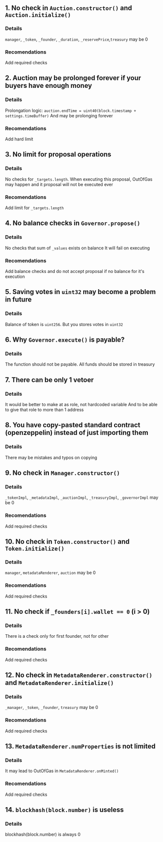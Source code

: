 ## 1. No check in ``Auction.constructor()`` and ``Auction.initialize()``
### Details
``manager``, ``_token``, ``_founder``, ``_duration``,  ``_reservePrice``,``treasury`` may be 0
### Recomendations
Add required checks

## 2. Auction may be prolonged forever if your buyers have enough money
### Details
Prolongation logic: ``auction.endTime = uint40(block.timestamp + settings.timeBuffer)``
And may be prolonging forever
### Recomendations
Add hard limit

## 3. No limit for proposal operations
### Details
No checks for ``_targets.length``. When executing this proposal, OutOfGas may happen and it proposal will not be executed ever
### Recomendations
Add limit for ``_targets.length``

## 4. No balance checks in ``Governor.propose()``
### Details
No checks that sum of ``_values`` exists on balance
It will fail on executing
### Recomendations
Add balance checks and do not accept proposal if no balance for it's execution

## 5. Saving votes in ``uint32`` may become a problem in future
### Details
Balance of token is ``uint256``. But you stores votes in ``uint32``

## 6. Why ``Governor.execute()`` is payable?
### Details
The function should not be payable. All funds should be stored in treasury

## 7. There can be only 1 vetoer
### Details
It would be better to make at as role, not hardcoded variable
And to be able to give that role to more than 1 address

## 8. You have copy-pasted standard contract (openzeppelin) instead of just importing them
### Details
There may be mistakes and typos on copying

## 9. No check in ``Manager.constructor()``
### Details
``_tokenImpl``, ``_metadataImpl``, ``_auctionImpl``, ``_treasuryImpl``,  ``_governorImpl`` may be 0
### Recomendations
Add required checks


## 10. No check in ``Token.constructor()`` and ``Token.initialize()``
### Details
``manager``, ``metadataRenderer``, ``auction`` may be 0
### Recomendations
Add required checks


## 11. No check if ``_founders[i].wallet == 0`` (i > 0)
### Details
There is a check only for first founder, not for other
### Recomendations
Add required checks


## 12. No check in ``MetadataRenderer.constructor()`` and ``MetadataRenderer.initialize()``
### Details
``_manager``, ``_token``, ``_founder``, ``treasury`` may be 0
### Recomendations
Add required checks


## 13. ``MetadataRenderer.numProperties`` is not limited
### Details
It may lead to OutOfGas in ``MetadataRenderer.onMinted()``
### Recomendations
Add required checks


## 14. ``blockhash(block.number)`` is useless
### Details
blockhash(block.number) is always 0


